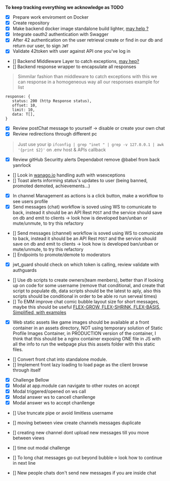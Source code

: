 **To keep tracking everything we acknowledge as TODO**
- [x] Prepare work enviroment on Docker
- [x] Create repository
- [x] Make backend docker image standalone build lighter, [may help ?](https://www.youtube.com/watch?v=JsgdvPMMdGA)
- [x] Integrate oauth2 authentication with Swagger
- [x] After 42 authentication on the user retrieval create or find in our db and return our user, to sign `JWT`
- [x] Validate 42token with user against API one you've log in
- [] Backend Middleware Layer to catch exceptions, [may hep?](https://medium.com/yavar/how-to-handle-prisma-client-errors-with-nestjs-ac81fb368c0f)
- [] Backend response wrapper to encapsulate all responses
> Simmilar fashion than middleware to catch exceptions with this we can response in a homogeneous way all our responses example for list
 ~~~
response: { 
    status: 200 (http Response status),
    offset: 10,
    limit: 10,
    data: T[],
}
~~~
- [x] Review postChat message to yourself -> disable or create your own chat
- [x] Review redirections through different pc
> Just use your ip `ifconfig | grep "inet " | grep -v 127.0.0.1 | awk '{print $2}'` on .env host & APIs callback
- [x] Review gitHub Securitty alerts Dependabot remove @babel from back yanrlock
- [] Look in [wanago.io](https://wanago.io/2021/01/25/api-nestjs-chat-websockets/) handling auth with wsexceptions
- [] Toast alerts informing status's updates to user (being banned, promoted demoted, achievements...)
- [x] In channel Management as actions is a click button, make a workflow to see users profile
- [x] Send messages (chat) workflow is soved using WS to comunicate to back, instead it should be an API Rest `POST` and the service should save on db and emit to clients -> look how is developed ban/unban or mute/unmute, to try this refactory
- [] Send messages (channel) workflow is soved using WS to comunicate to back, instead it should be an API Rest `POST` and the service should save on db and emit to clients -> look how is developed ban/unban or mute/unmute, to try this refactory
- [] Endpoints to promote/demote to moderators
- [x] jwt_guard should check on which token is calling, review validate with authguards
- [] Use db scripts to create owners(team menbers), better than if looking up on code for some username (remove that conditional, and create that script to populate db, data scripts should be the latest to aply, also this scripts should be conditional in order to be able ro run serveal times)
- [] To EMM improve chat comic bubble layout size for short messages, maybe this should be useful [FLEX-GROW, FLEX-SHRINK, FLEX-BASIS, Simplified, with examples](https://www.youtube.com/watch?v=XpKc-REVwTs)
- [x] Web static assets like game images should be available at a front container in an assets directory, NOT using temporary solution of Static Profile Images Container, in PRODUCTION version of the container, I think that this should be a nginx container exposing ONE file in JS with all the info to run the webpage plus this assets folder with this static files.
- [] Convert front chat  into standalone module.
- [] Implement front lazy loading to load page as the client browse through itself
- [x] Challenge Bellow
- [x] Modal at app.module can navigate to other routes on accept
- [x] Modal triggered/opened on ws call
- [x] Modal answer ws to cancell chanllenge
- [x] Modal answer ws to accept chanllenge

- [] Use truncate pipe or avoid limitless username

- [] moving between view create channels messages duplicate 
- [] creating new channel dont upload new messages till you move between views
- [] time out modal challenge
- [] To long chat messages go out beyond bubble-> look how to continue in next line
- [] New people chats don't send new messages if you are inside chat